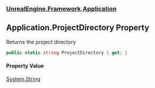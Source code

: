 ### [UnrealEngine.Framework](UnrealEngine_Framework.md 'UnrealEngine.Framework').[Application](Application.md 'UnrealEngine.Framework.Application')
## Application.ProjectDirectory Property
Returns the project directory  
```csharp
public static string ProjectDirectory { get; }
```
#### Property Value
[System.String](https://docs.microsoft.com/en-us/dotnet/api/System.String 'System.String')
